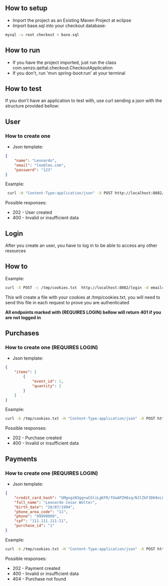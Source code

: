 ## How to setup

- Import the project as an Existing Maven Project at eclipse
- Import base.sql into your checkout database:

```bash
mysql -u root checkout < base.sql
``` 

## How to run

- If you have the project imported, just run the class com.senzo.qettal.checkout.CheckoutApplication
- If you don't, run 'mvn spring-boot:run' at your terminal

## How to test

 If you don't have an application to test with, use curl sending a json with the structure provided bellow:


## User

### How to create one

- Json template:

```json
{
	"name": "Leonardo",
	"email": "leo@leo.com",
	"password": "123"
}
```

Example: 

```bash
 curl -H "Content-Type:application/json" -X POST http://localhost:8082/users --data "{\"name\": \"Leonardo\", \"email\": \"leo@leo.com\", \"password\": \"123\"}"
```

Possible responses:

- 202 - User created
- 400 - Invalid or insufficient data


## Login

After you create an user, you have to log in to be able to access any other resources

## How to

Example:

```bash
curl -X POST -c /tmp/cookies.txt  http://localhost:8082/login -d email=leo@leo.com -d password=123
```

This will create a file with your cookies at /tmp/cookies.txt, you will need to send this file in each request to prove you are authenticated

**All endpoints marked with (REQUIRES LOGIN) bellow will return 401 if you are not logged in**

## Purchases

### How to create one (REQUIRES LOGIN)

- Json template:

```json
{
	"items": [
		{
			"event_id": 1,
			"quantity": 2
		}
	]
}
```

Example:

```bash
curl -b /tmp/cookies.txt -H "Content-Type:application/json" -X POST http://localhost:8082/purchases --data "{\"items\": [{\"event_id\": 1, \"quantity\": 2}]}"
```

Possible responses:

- 202 - Purchase created
- 400 - Invalid or insufficient data

## Payments

### How to create one (REQUIRES LOGIN)

- Json template:

```json
{
	"credit_card_hash": "GMgxgzN3gg+wCGliLgKFR/fUaAPZH8sq/NJlZkF3D69xL0uUKsak4KLGDNms+6QG9Oc7PMh5J4FD53tna8Xr9bLotrVdcle9Gr+ORl/qdx3DraW8YP4k+aGiSOHD250rm4LVdkSMT0za8JAUEbINy6mpgORDsMXLwUJs4ExdwI4WDbMow8gk1p0yWx2ldVBuNZVC+PtuLWulE+zg56X0crs5IaEPfg2XucSNBQEy5GeMPZcZ/meJO4G+KfvZ0pMnxcV0Dmx2CXxi9qLRFlJrmoSFkqeqVFNZbmtQhqdAmvRGOqJX+d8nzhWepOiT3JBkSmkAgLpQeYDGu5MhgI2AXg==",
	"full_name": "Leonardo Cesar Wolter",
	"birth_date": "18/07/1994",
	"phone_area_code": "11",
	"phone": "99999999",
	"cpf": "111.111.111-11",
	"purchase_id": "1"
}
```

Example:

```bash
curl -b /tmp/cookies.txt -H "Content-Type:application/json" -X POST http://localhost:8082/payments --data "{\"credit_card_hash\":\"GMgxgzN3gg+wCGliLgKFR/fUaAPZH8sq/NJlZkF3D69xL0uUKsak4KLGDNms+6QG9Oc7PMh5J4FD53tna8Xr9bLotrVdcle9Gr+ORl/qdx3DraW8YP4k+aGiSOHD250rm4LVdkSMT0za8JAUEbINy6mpgORDsMXLwUJs4ExdwI4WDbMow8gk1p0yWx2ldVBuNZVC+PtuLWulE+zg56X0crs5IaEPfg2XucSNBQEy5GeMPZcZ/meJO4G+KfvZ0pMnxcV0Dmx2CXxi9qLRFlJrmoSFkqeqVFNZbmtQhqdAmvRGOqJX+d8nzhWepOiT3JBkSmkAgLpQeYDGu5MhgI2AXg==\",\"full_name\":\"Leonardo Cesar Wolter\",\"birth_date\":\"1994-07-18\",\"phone_area_code\":\"11\",\"phone\":\"99999999\",\"cpf\":\"111.111.111-11\",\"purchase_id\":\"1\"}" -i
```

Possible responses:

- 202 - Payment created
- 400 - Invalid or insufficient data
- 404 - Purchase not found
